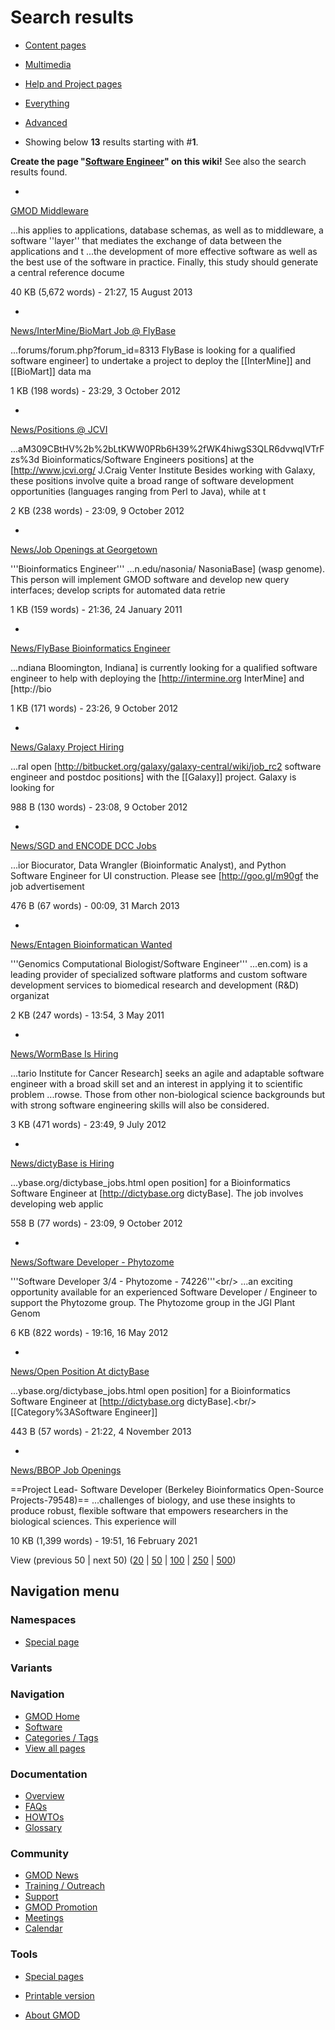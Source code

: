 



<span id="top"></span>




# <span dir="auto">Search results</span>








- [Content
  pages](/mediawiki/index.php?title=Special:Search&search=Software+Engineer&fulltext=Search&profile=default "Search in (Main)")
- [Multimedia](/mediawiki/index.php?title=Special:Search&search=Software+Engineer&fulltext=Search&profile=images "Search for files")
- [Help and Project
  pages](/mediawiki/index.php?title=Special:Search&search=Software+Engineer&fulltext=Search&profile=help "Search in GMOD, Help")
- [Everything](/mediawiki/index.php?title=Special:Search&search=Software+Engineer&fulltext=Search&profile=all "Search all of content (including talk pages)")
- [Advanced](/mediawiki/index.php?title=Special:Search&search=Software+Engineer&fulltext=Search&profile=advanced "Search in custom namespaces")


- Showing below **13** results starting with \#**1**.



**Create the page "<a
href="/mediawiki/index.php?title=Software_Engineer&amp;action=edit&amp;redlink=1"
class="new" title="Software Engineer (page does not exist)">Software
Engineer</a>" on this wiki!** See also the search results found.

- 

  [GMOD Middleware](/wiki/GMOD_Middleware "GMOD Middleware")

  

  

  ...his applies to applications, database schemas, as well as to
  middleware, a <span class="searchmatch">software</span> ''layer'' that
  mediates the exchange of data between the applications and t ...the
  development of more effective
  <span class="searchmatch">software</span> as well as the best use of
  the <span class="searchmatch">software</span> in practice. Finally,
  this study should generate a central reference docume

  

  

  40 KB (5,672 words) - 21:27, 15 August 2013

  

- 

  [News/InterMine/BioMart Job @
  FlyBase](/wiki/News/InterMine/BioMart_Job_@_FlyBase "News/InterMine/BioMart Job @ FlyBase")

  

  

  ...forums/forum.php?forum_id=8313 FlyBase is looking for a qualified
  <span class="searchmatch">software</span>
  <span class="searchmatch">engineer</span>\] to undertake a project to
  deploy the \[\[InterMine\]\] and \[\[BioMart\]\] data ma

  

  

  1 KB (198 words) - 23:29, 3 October 2012

  

- 

  [News/Positions @
  JCVI](/wiki/News/Positions_@_JCVI "News/Positions @ JCVI")

  

  

  ...aM309CBtHV%2b%2bLtKWW0PRb6H39%2fWK4hiwgS3QLR6dvwqIVTrFzs%3d
  Bioinformatics/<span class="searchmatch">Software</span> Engineers
  positions\] at the \[http://www.jcvi.org/ J.Craig Venter Institute
  Besides working with Galaxy, these positions involve quite a broad
  range of <span class="searchmatch">software</span> development
  opportunities (languages ranging from Perl to Java), while at t

  

  

  2 KB (238 words) - 23:09, 9 October 2012

  

- 

  [News/Job Openings at
  Georgetown](/wiki/News/Job_Openings_at_Georgetown "News/Job Openings at Georgetown")

  

  

  '''Bioinformatics <span class="searchmatch">Engineer</span>'''
  ...n.edu/nasonia/ NasoniaBase\] (wasp genome). This person will
  implement GMOD <span class="searchmatch">software</span> and develop
  new query interfaces; develop scripts for automated data retrie

  

  

  1 KB (159 words) - 21:36, 24 January 2011

  

- 

  [News/FlyBase Bioinformatics
  Engineer](/wiki/News/FlyBase_Bioinformatics_Engineer "News/FlyBase Bioinformatics Engineer")

  

  

  ...ndiana Bloomington, Indiana\] is currently looking for a qualified
  <span class="searchmatch">software</span>
  <span class="searchmatch">engineer</span> to help with deploying the
  \[http://intermine.org InterMine\] and \[http://bio

  

  

  1 KB (171 words) - 23:26, 9 October 2012

  

- 

  [News/Galaxy Project
  Hiring](/wiki/News/Galaxy_Project_Hiring "News/Galaxy Project Hiring")

  

  

  ...ral open \[http://bitbucket.org/galaxy/galaxy-central/wiki/job_rc2
  <span class="searchmatch">software</span>
  <span class="searchmatch">engineer</span> and postdoc positions\] with
  the \[\[Galaxy\]\] project. Galaxy is looking for

  

  

  988 B (130 words) - 23:08, 9 October 2012

  

- 

  [News/SGD and ENCODE DCC
  Jobs](/wiki/News/SGD_and_ENCODE_DCC_Jobs "News/SGD and ENCODE DCC Jobs")

  

  

  ...ior Biocurator, Data Wrangler (Bioinformatic Analyst), and Python
  <span class="searchmatch">Software</span>
  <span class="searchmatch">Engineer</span> for UI construction. Please
  see \[http://goo.gl/m90gf the job advertisement

  

  

  476 B (67 words) - 00:09, 31 March 2013

  

- 

  [News/Entagen Bioinformatican
  Wanted](/wiki/News/Entagen_Bioinformatican_Wanted "News/Entagen Bioinformatican Wanted")

  

  

  '''Genomics Computational
  Biologist/<span class="searchmatch">Software</span>
  <span class="searchmatch">Engineer</span>''' ...en.com) is a leading
  provider of specialized <span class="searchmatch">software</span>
  platforms and custom <span class="searchmatch">software</span>
  development services to biomedical research and development (R&D)
  organizat

  

  

  2 KB (247 words) - 13:54, 3 May 2011

  

- 

  [News/WormBase Is
  Hiring](/wiki/News/WormBase_Is_Hiring "News/WormBase Is Hiring")

  

  

  ...tario Institute for Cancer Research\] seeks an agile and adaptable
  <span class="searchmatch">software</span>
  <span class="searchmatch">engineer</span> with a broad skill set and
  an interest in applying it to scientific problem ...rowse. Those from
  other non-biological science backgrounds but with strong
  <span class="searchmatch">software</span> engineering skills will also
  be considered.

  

  

  3 KB (471 words) - 23:49, 9 July 2012

  

- 

  [News/dictyBase is
  Hiring](/wiki/News/dictyBase_is_Hiring "News/dictyBase is Hiring")

  

  

  ...ybase.org/dictybase_jobs.html open position\] for a Bioinformatics
  <span class="searchmatch">Software</span>
  <span class="searchmatch">Engineer</span> at \[http://dictybase.org
  dictyBase\]. The job involves developing web applic

  

  

  558 B (77 words) - 23:09, 9 October 2012

  

- 

  [News/Software Developer -
  Phytozome](/wiki/News/Software_Developer_-_Phytozome "News/Software Developer - Phytozome")

  

  

  '''<span class="searchmatch">Software</span> Developer 3/4 -
  Phytozome - 74226'''\<br/\> ...an exciting opportunity available for
  an experienced <span class="searchmatch">Software</span> Developer /
  <span class="searchmatch">Engineer</span> to support the Phytozome
  group. The Phytozome group in the JGI Plant Genom

  

  

  6 KB (822 words) - 19:16, 16 May 2012

  

- 

  [News/Open Position At
  dictyBase](/wiki/News/Open_Position_At_dictyBase "News/Open Position At dictyBase")

  

  

  ...ybase.org/dictybase_jobs.html open position\] for a Bioinformatics
  <span class="searchmatch">Software</span>
  <span class="searchmatch">Engineer</span> at \[http://dictybase.org
  dictyBase\].\<br/\>
  \[\[Category%3A<span class="searchmatch">Software</span>
  <span class="searchmatch">Engineer</span>\]\]

  

  

  443 B (57 words) - 21:22, 4 November 2013

  

- 

  [News/BBOP Job
  Openings](/wiki/News/BBOP_Job_Openings "News/BBOP Job Openings")

  

  

  ==Project Lead- <span class="searchmatch">Software</span> Developer
  (Berkeley Bioinformatics Open-Source Projects-79548)== ...challenges
  of biology, and use these insights to produce robust, flexible
  <span class="searchmatch">software</span> that empowers researchers in
  the biological sciences. This experience will

  

  

  10 KB (1,399 words) - 19:51, 16 February 2021

  



View (previous 50 \| next 50) (<a
href="/mediawiki/index.php?title=Special:Search&amp;limit=20&amp;offset=0&amp;profile=default&amp;search=Software+Engineer"
class="mw-numlink" title="Show 20 results per page">20</a> \| <a
href="/mediawiki/index.php?title=Special:Search&amp;limit=50&amp;offset=0&amp;profile=default&amp;search=Software+Engineer"
class="mw-numlink" title="Show 50 results per page">50</a> \| <a
href="/mediawiki/index.php?title=Special:Search&amp;limit=100&amp;offset=0&amp;profile=default&amp;search=Software+Engineer"
class="mw-numlink" title="Show 100 results per page">100</a> \| <a
href="/mediawiki/index.php?title=Special:Search&amp;limit=250&amp;offset=0&amp;profile=default&amp;search=Software+Engineer"
class="mw-numlink" title="Show 250 results per page">250</a> \| <a
href="/mediawiki/index.php?title=Special:Search&amp;limit=500&amp;offset=0&amp;profile=default&amp;search=Software+Engineer"
class="mw-numlink" title="Show 500 results per page">500</a>)








## Navigation menu



### Namespaces

- <span id="ca-nstab-special">[Special
  page](/wiki/Special%3ASearch/Software_Engineer "This is a special page, you cannot edit the page itself")</span>


### 

### Variants[](#)









<a href="/wiki/Main_Page"
style="background-image: url(http://gmod.org/images/GMOD-cogs.png);"
title="Visit the main page"></a>


### Navigation



- <span id="n-GMOD-Home">[GMOD Home](/wiki/Main_Page)</span>
- <span id="n-Software">[Software](/wiki/GMOD_Components)</span>
- <span id="n-Categories-.2F-Tags">[Categories /
  Tags](/wiki/Categories)</span>
- <span id="n-View-all-pages">[View all
  pages](/wiki/Special:AllPages)</span>




### Documentation



- <span id="n-Overview">[Overview](/wiki/Overview)</span>
- <span id="n-FAQs">[FAQs](/wiki/Category%3AFAQ)</span>
- <span id="n-HOWTOs">[HOWTOs](/wiki/Category%3AHOWTO)</span>
- <span id="n-Glossary">[Glossary](/wiki/Glossary)</span>




### Community



- <span id="n-GMOD-News">[GMOD News](/wiki/GMOD_News)</span>
- <span id="n-Training-.2F-Outreach">[Training /
  Outreach](/wiki/Training_and_Outreach)</span>
- <span id="n-Support">[Support](/wiki/Support)</span>
- <span id="n-GMOD-Promotion">[GMOD
  Promotion](/wiki/GMOD_Promotion)</span>
- <span id="n-Meetings">[Meetings](/wiki/Meetings)</span>
- <span id="n-Calendar">[Calendar](/wiki/Calendar)</span>




### Tools



- <span id="t-specialpages"><a href="/wiki/Special%3ASpecialPages" accesskey="q"
  title="A list of all special pages [q]">Special pages</a></span>
- <span id="t-print"><a
  href="/mediawiki/index.php?title=Special%3ASearch/Software_Engineer&amp;printable=yes"
  rel="alternate" accesskey="p"
  title="Printable version of this page [p]">Printable version</a></span>





- <span id="footer-places-about">[About
  GMOD](/wiki/GMOD%3AAbout "GMOD%3AAbout")</span>

<!-- -->




